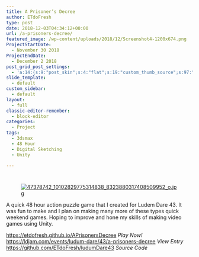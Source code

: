 ```yaml
---
title: A Prisoner’s Decree
author: ETdoFresh
type: post
date: 2018-12-03T04:34:12+00:00
url: /a-prisoners-decree/
featured_image: /wp-content/uploads/2018/12/Screenshot4-1200x674.png
ProjectStartDate:
  - November 30 2018
ProjectEndDate:
  - December 2 2018
post_grid_post_settings:
  - 'a:14:{s:9:"post_skin";s:4:"flat";s:19:"custom_thumb_source";s:97:"https://www.etdofresh.com/wp-content/plugins/post-grid/assets/frontend/css/images/placeholder.png";s:16:"thumb_custom_url";s:0:"";s:17:"font_awesome_icon";s:0:"";s:23:"font_awesome_icon_color";s:0:"";s:22:"font_awesome_icon_size";s:0:"";s:17:"custom_youtube_id";s:0:"";s:15:"custom_vimeo_id";s:0:"";s:21:"custom_dailymotion_id";s:0:"";s:14:"custom_mp3_url";s:0:"";s:20:"custom_soundcloud_id";s:0:"";s:16:"custom_video_MP4";s:0:"";s:16:"custom_video_OGV";s:0:"";s:17:"custom_video_WEBM";s:0:"";}'
slide_template:
  - default
custom_sidebar:
  - default
layout:
  - full
classic-editor-remember:
  - block-editor
categories:
  - Project
tags:
  - 3dsmax
  - 48 Hour
  - Digital Sketching
  - Unity

---
```

<div class="wp-block-columns has-3-columns">
  <div class="wp-block-column">
    <figure class="wp-block-image"><a href="https://www.etdofresh.com/wp-content/uploads/2018/12/Screenshot.jpg"><img src="https://www.etdofresh.com/wp-content/uploads/2018/12/Screenshot.jpg" alt="" class="wp-image-1173" srcset="http://localhost/wp-content/uploads/2018/12/Screenshot.jpg 1007w, http://localhost/wp-content/uploads/2018/12/Screenshot-300x201.jpg 300w, http://localhost/wp-content/uploads/2018/12/Screenshot-768x514.jpg 768w" sizes="(max-width: 1007px) 100vw, 1007px" /></a></figure>
  </div>
  
  <div class="wp-block-column">
    <figure class="wp-block-image"><a href="https://www.etdofresh.com/wp-content/uploads/2018/12/Screenshot4.png"><img src="https://www.etdofresh.com/wp-content/uploads/2018/12/Screenshot4-1024x575.png" alt="" class="wp-image-1175" srcset="http://localhost/wp-content/uploads/2018/12/Screenshot4-1024x575.png 1024w, http://localhost/wp-content/uploads/2018/12/Screenshot4-1080x607.png 1080w, http://localhost/wp-content/uploads/2018/12/Screenshot4-300x169.png 300w, http://localhost/wp-content/uploads/2018/12/Screenshot4-768x431.png 768w, http://localhost/wp-content/uploads/2018/12/Screenshot4-1200x674.png 1200w, http://localhost/wp-content/uploads/2018/12/Screenshot4.png 1604w" sizes="(max-width: 1024px) 100vw, 1024px" /></a></figure>
  </div>
  
  <div class="wp-block-column">
    <figure class="wp-block-image"><a href="https://static.jam.vg/raw/296/f1/z/1ed68.jpg"><img src="https://static.jam.vg/raw/296/f1/z/1ed68.jpg" alt="47378742_10102829775314838_8323880317408509952_o.jpg" /></a></figure>
  </div>
</div>

<p class="SoftwareDescription">
  A quick 48 hour action puzzle game that I created for Ludem Dare 43. It was fun to make and I plan on making many more of these types quick weekend games. Hoping to improve and hone my skills of making video games using Unity.
</p>

<p class="SoftwareLink">
  <a href="https://etdofresh.github.io/APrisonersDecree/">https://etdofresh.github.io/APrisonersDecree</a>&nbsp;<em>Play Now!</em><br /><a href="https://ldjam.com/events/ludum-dare/43/a-prisoners-decree">https://ldjam.com/events/ludum-dare/43/a-prisoners-decree</a> <em>View Entry</em><br /><a href="https://github.com/ETdoFresh/ludumDare43">https://github.com/ETdoFresh/ludumDare43</a>&nbsp;<em>Source Code</em>
</p>